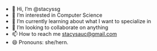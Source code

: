 - 👋 Hi, I’m @stacyssg
- 👀 I’m interested in Computer Science
- 🌱 I’m currently learning about what I want to specialize in
- 💞️ I’m looking to collaborate on anything
- 📫 How to reach me stacysauc@gmail.com
- 😄 Pronouns: she/hern.
